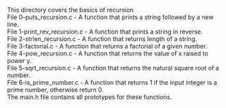 This directory covers the basics of recursion <br />
File 0-puts_recursion.c - A function that prints a string followed by a new line. <br />
File 1-print_rev_recursion.c - A function that prints a string in reverse. <br />
File 2-strlen_recursion.c - A function that returns length of a string. <br />
File 3-factorial.c - A function that returns a factorial of a given number. <br />
File 4-pow_recursion.c - A function that returns the value of x raised to power y. <br />
File 5-sqrt_recursion.c - A function that returns the natural square root of a number. <br />
File 6-is_prime_number.c - A function that returns 1 if the input integer is a prime number, otherwise return 0. <br />
The main.h file contains all prototypes for these functions. <br />

